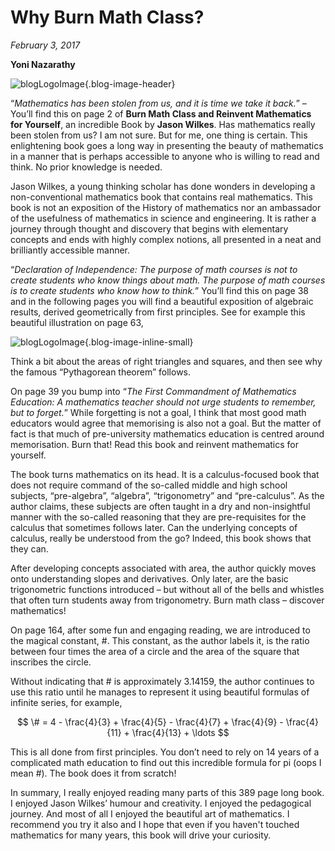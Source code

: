 # Why Burn Math Class?
*February 3, 2017*

**Yoni Nazarathy**

![blogLogoImage](https://es-app.com/assets/dch5fH.png){.blog-image-header}

“*Mathematics has been stolen from us, and it is time we take it back.*” – You’ll find this on page 2 of **Burn Math Class and Reinvent Mathematics for Yourself**, an incredible Book by **Jason Wilkes**. Has mathematics really been stolen from us? I am not sure. But for me, one thing is certain. This enlightening book goes a long way in presenting the beauty of mathematics in a manner that is perhaps accessible to anyone who is willing to read and think. No prior knowledge is needed.

Jason Wilkes, a young thinking scholar has done wonders in developing a non-conventional mathematics book that contains real mathematics. This book is not an exposition of the History of mathematics nor an ambassador of the usefulness of mathematics in science and engineering. It is rather a journey through thought and discovery that begins with elementary concepts and ends with highly complex notions, all presented in a neat and brilliantly accessible manner.

“*Declaration of Independence: The purpose of math courses is not to create students who know things about math. The purpose of math courses is to create students who know how to think.*” You’ll find this on page 38 and in the following pages you will find a beautiful exposition of algebraic results, derived geometrically from first principles. See for example this beautiful illustration on page 63,

![blogLogoImage](https://es-app.com/blog-assets/page63.jpg){.blog-image-inline-small}

Think a bit about the areas of right triangles and squares, and then see why the famous “Pythagorean theorem” follows.

On page 39 you bump into “*The First Commandment of Mathematics Education: A mathematics teacher should not urge students to remember, but to forget.*” While forgetting is not a goal, I think that most good math educators would agree that memorising is also not a goal. But the matter of fact is that much of pre-university mathematics education is centred around memorisation. Burn that! Read this book and reinvent mathematics for yourself.

The book turns mathematics on its head. It is a calculus-focused book that does not require command of the so-called middle and high school subjects, “pre-algebra”, “algebra”, “trigonometry” and “pre-calculus”. As the author claims, these subjects are often taught in a dry and non-insightful manner with the so-called reasoning that they are pre-requisites for the calculus that sometimes follows later. Can the underlying concepts of calculus, really be understood from the go? Indeed, this book shows that they can.

After developing concepts associated with area, the author quickly moves onto understanding slopes and derivatives. Only later, are the basic trigonometric functions introduced – but without all of the bells and whistles that often turn students away from trigonometry. Burn math class – discover mathematics!

On page 164, after some fun and engaging reading, we are introduced to the magical constant, #. This constant, as the author labels it, is the ratio between four times the area of a circle and the area of the square that inscribes the circle.

Without indicating that # is approximately 3.14159, the author continues to use this ratio until he manages to represent it using beautiful formulas of infinite series, for example,

$$ \# = 4 - \frac{4}{3} + \frac{4}{5} - \frac{4}{7}  + \frac{4}{9} - \frac{4}{11} + \frac{4}{13} + \ldots $$
 
This is all done from first principles. You don’t need to rely on 14 years of a complicated math education to find out this incredible formula for pi (oops I mean #). The book does it from scratch!

In summary, I really enjoyed reading many parts of this 389 page long book. I enjoyed Jason Wilkes’ humour and creativity. I enjoyed the pedagogical journey. And most of all I enjoyed the beautiful art of mathematics. I recommend you try it also and I hope that even if you haven't touched mathematics for many years, this book will drive your curiosity.

